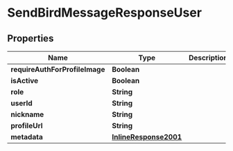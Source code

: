 

# SendBirdMessageResponseUser


## Properties

Name | Type | Description | Notes
------------ | ------------- | ------------- | -------------
**requireAuthForProfileImage** | **Boolean** |  |  [optional]
**isActive** | **Boolean** |  |  [optional]
**role** | **String** |  |  [optional]
**userId** | **String** |  |  [optional]
**nickname** | **String** |  |  [optional]
**profileUrl** | **String** |  |  [optional]
**metadata** | [**InlineResponse2001**](InlineResponse2001.md) |  |  [optional]



